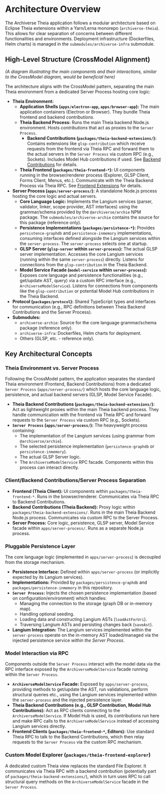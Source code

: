 # Architecture Overview

The Archiverse Theia application follows a modular architecture based on Eclipse Theia extensions within a Yarn/Lerna monorepo (`archiverse-theia`). This allows for clear separation of concerns between different functionalities and environments. Deployment infrastructure (Dockerfiles, Helm charts) is managed in the `submodules/archiverse-infra` submodule.

## High-Level Structure (CrossModel Alignment)

*(A diagram illustrating the main components and their interactions, similar to the CrossModel diagram, would be beneficial here)*

The architecture aligns with the CrossModel pattern, separating the main Theia environment from a dedicated Server Process hosting core logic:

*   **Theia Environment:**
    *   **Application Shells (`apps/electron-app`, `apps/browser-app`):** The main application containers (Electron or Browser). They bundle Theia frontend and backend *contributions*.
    *   **Theia Backend Process:** Runs the main Theia backend Node.js environment. Hosts *contributions* that act as proxies to the `Server Process`.
        *   **Backend Contributions (`packages/theia-backend-extensions/`):** Contains extensions like `glsp-contribution` which receive requests from the frontend via Theia RPC and forward them to the actual servers in the `Server Process` via custom RPC (e.g., Sockets). Includes Model Hub contributions if used. See [Backend Contributions](./backend-extensions.md) for details.
    *   **Theia Frontend (`packages/theia-frontend-*`):** UI components running in the browser/renderer process (Explorer, GLSP Client, Forms Client, Menus, etc.). Communicate with the Theia Backend Process via Theia RPC. See [Frontend Extensions](./frontend-extensions.md) for details.
*   **Server Process (`apps/server-process/`):** A standalone Node.js process hosting the core logic and actual servers.
    *   **Core Language Logic:** Implements the Langium services (parser, validator, linker, scope provider, AST interfaces) using the grammar/schema provided by the `@archiverse/archie` NPM package. The `submodules/archiverse-archie` contains the source for this package (reference only).
    *   **Persistence Implementations (`packages/persistence-*`):** Provides `persistence-graphdb` and `persistence-inmemory` implementations, consuming interfaces defined alongside the Langium services within the `server-process`. The `server-process` selects one at startup.
    *   **GLSP Server (`glsp-server` within `server-process`):** The actual GLSP server implementation. Accesses the core Langium services (running within the same `server-process`) directly. Listens for connections from the `glsp-contribution` in the Theia Backend.
    *   **Model Service Facade (`model-service` within `server-process`):** Exposes core language and persistence functionalities (e.g., get/update AST, query) via a custom RPC interface (e.g., `ArchiverseModelService`). Listens for connections from components like the `glsp-contribution` or potential Model Hub contributions in the Theia Backend.
*   **Protocol (`packages/protocol`):** Shared TypeScript types and interfaces for communication (e.g., RPC definitions between Theia Backend Contributions and the Server Process).
*   **Submodules:**
    *   `archiverse-archie`: Source for the core language grammar/schema package (reference only).
    *   `archiverse-infra`: Dockerfiles, Helm charts for deployment.
    *   Others (GLSP, etc. - reference only).

## Key Architectural Concepts

### Theia Environment vs. Server Process

Following the CrossModel pattern, the application separates the standard Theia environment (Frontend, Backend Contributions) from a dedicated `Server Process` (`apps/server-process/`) which hosts the core language logic, persistence, and actual backend servers (GLSP, Model Service Facade).

*   **Theia Backend Contributions (`packages/theia-backend-extensions/`):** Act as lightweight proxies within the main Theia backend process. They handle communication with the frontend via Theia RPC and forward requests to the `Server Process` via custom RPC (e.g., Sockets).
*   **`Server Process` (`apps/server-process/`):** The heavyweight process containing:
    *   The implementation of the Langium services (using grammar from `@archiverse/archie`).
    *   The selected persistence implementation (`persistence-graphdb` or `persistence-inmemory`).
    *   The actual GLSP Server logic.
    *   The `ArchiverseModelService` RPC facade.
    Components within this process can interact directly.

### Client/Backend Contributions/Server Process Separation

*   **Frontend (Theia Client):** UI components within `packages/theia-frontend-*`. Runs in the browser/renderer. Communicates via Theia RPC to Backend Contributions.
*   **Backend Contributions (Theia Backend):** Proxy logic within `packages/theia-backend-extensions/`. Runs in the main Theia Backend Node.js process. Communicates via custom RPC to the Server Process.
*   **Server Process:** Core logic, persistence, GLSP server, Model Service facade within `apps/server-process/`. Runs as a separate Node.js process.

### Pluggable Persistence Layer

The core language logic (implemented in `apps/server-process`) is decoupled from the storage mechanism.
*   **Persistence Interface:** Defined within `apps/server-process` (or implicitly expected by its Langium services).
*   **Implementations:** Provided by `packages/persistence-graphdb` and `packages/persistence-inmemory` in this repository.
*   **`Server Process`:** Injects the chosen persistence implementation (based on configuration/environment) which handles:
    *   Managing the connection to the storage (graph DB or in-memory map).
    *   Handling optional seeding.
    *   Loading data and constructing Langium ASTs (`loadAstForUri`).
    *   Traversing Langium ASTs and persisting changes back (`saveAst`).
*   **Langium Integration:** The Langium services implemented within the `server-process` operate on the in-memory AST loaded/managed via the injected persistence service *within the Server Process*.

### Model Interaction via RPC

Components outside the `Server Process` interact with the model data via the RPC interface exposed by the `ArchiverseModelService` facade running within the `Server Process`.

*   **`ArchiverseModelService` Facade:** Exposed by `apps/server-process`, providing methods to get/update the AST, run validations, perform structural queries etc., using the Langium services implemented within the `server-process` and the injected persistence layer.
*   **Theia Backend Contributions (e.g., GLSP Contribution, Model Hub Contributions):** Act as RPC clients connecting to the `ArchiverseModelService`. If Model Hub is used, its contributions run here and make RPC calls to the `ArchiverseModelService` instead of accessing Langium services directly.
*   **Frontend Clients (`packages/theia-frontend-*`, Editors):** Use standard Theia RPC to talk to the Backend Contributions, which then relay requests to the `Server Process` via the custom RPC mechanism.

### Custom Model Explorer (`packages/theia-frontend-explorer`)

A dedicated custom Theia view replaces the standard File Explorer. It communicates via Theia RPC with a backend contribution (potentially part of `packages/theia-backend-extensions/`), which in turn uses RPC to call structural query methods on the `ArchiverseModelService` facade in the `Server Process`.
